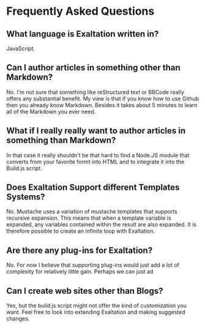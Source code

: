 # Frequently Asked Questions

## What language is Exaltation written in?

JavaScript. 

## Can I author articles in something other than Markdown? 

No. I'm not sure that something like reStructured text or BBCode really offers any substantial benefit. My view is that if you know how to use Github then you already know Markdown. Besides it takes about 5 minutes to learn all of the Markdown you ever need. 

## What if I really really want to author articles in something than Markdown?

In that case it really shouldn't be that hard to find a Node.JS module that converts from your favorite formt into HTML and to integrate it into the Build.js script. 

## Does Exaltation Support different Templates Systems? 

No. Mustache uses a variation of mustache templates that supports recursive expansion. This means that when a template variable is expanded, any variables contained within the result are also expanded. It is therefore possible to create an infinite loop with Exaltation. 

## Are there any plug-ins for Exaltation? 

No. For now I believe that supporting plug-ins would just add a lot of complexity for relatively little gain. Perhaps we can just ad

## Can I create web sites other than Blogs? 

Yes, but the build.js script might not offer the kind of customization you want. Feel free to look into extending Exaltation and making suggested changes. 
